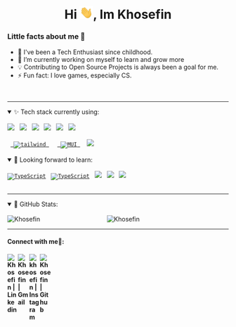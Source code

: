 <h1 align="center">Hi <img src="https://raw.githubusercontent.com/ABSphreak/ABSphreak/master/gifs/Hi.gif" width="30px">, Im Khosefin</h1>

<h3>Little facts about me 🧑</h3>

- 🧞 I've been a Tech Enthusiast since childhood.
- 🔭 I’m currently working on myself to learn and grow more
- 💡 Contributing to Open Source Projects is always been a goal for me.
- ⚡ Fun fact: I love games, especially CS.
<br>

---

<details open="">
<summary>
  ✨ Tech stack currently using:
</summary>
   <br>
<code><a href="https://www.javascript.com/" target="_blank"><img height="30" src="https://img.shields.io/badge/JavaScript-323330?style=for-the-badge&logo=javascript&logoColor=F7DF1E"></a></code> &#160
<code><a href="https://reactjs.org/" target="_blank"><img height="30" src="https://img.shields.io/badge/React-20232A?style=for-the-badge&logo=react&logoColor=61DAFB"></a></code> &#160
<code><a href="https://reactjs.org/" target="_blank"><img height="30" src="https://img.shields.io/badge/React_Router-CA4245?style=for-the-badge&logo=react-router&logoColor=white"></a></code> &#160
<code><a href="https://www.w3schools.com/html/" target="_blank"><img height="30" src="https://img.shields.io/badge/HTML5-E34F26?style=for-the-badge&logo=html5&logoColor=white"></a></code> &#160
<code><a href="https://www.w3schools.com/css/" target="_blank"><img height="30" src="https://img.shields.io/badge/CSS3-1572B6?style=for-the-badge&logo=css3&logoColor=white"></a></code> &#160
<code><a href="https://getbootstrap.com/" target="_blank"><img height="30" src="https://img.shields.io/badge/Bootstrap-563D7C?style=for-the-badge&logo=bootstrap&logoColor=white"></a></code> &#160
<br/><br/> <code> <a href="https://tailwindcss.com/" target="_blank"> <img src="https://img.shields.io/badge/Tailwind_CSS-38B2AC?style=for-the-badge&logo=tailwind-css&logoColor=white" alt="tailwind" height="30"/> </a></code> &#160  <code> <a href="#" target="_blank"> <img src="https://img.shields.io/badge/Material%20UI-007FFF?style=for-the-badge&logo=mui&logoColor=white" alt="MUI" height="30"/> </a> </code>
 &#160<code><a href="#" target="_blank"><img height="30" src="https://img.shields.io/badge/Vite-B73BFE?style=for-the-badge&logo=vite&logoColor=FFD62E"></a></code> 
 

</details>
<br>

<details open="">
<summary>
  🌱 Looking forward to learn:
</summary>
   <br>
<code><a href="#" target="_blank"><img height="30" src="https://img.shields.io/badge/TypeScript-007ACC?style=for-the-badge&logo=typescript&logoColor=white" alt="TypeScript"></a></code> &#160
<code><a href="#" target="_blank"><img height="30" src="https://img.shields.io/badge/ThreeJs-black?style=for-the-badge&logo=three.js&logoColor=white" alt="TypeScript"></a></code> &#160
<code><a href="#" target="_blank"><img height="30" src="https://img.shields.io/badge/Vue%20js-35495E?style=for-the-badge&logo=vuedotjs&logoColor=4FC08D"></a></code> &#160
<code><a href="#" target="_blank"><img height="30" src="https://img.shields.io/badge/Redux-593D88?style=for-the-badge&logo=redux&logoColor=white"></a></code> &#160
<code><a href="#" target="_blank"><img height="30" src="https://img.shields.io/badge/nuxt%20js-00C58E?style=for-the-badge&logo=nuxtdotjs&logoColor=white"></a></code> &#160
</details>

<br>

---

<details open="">
<summary>
 📔 GitHub Stats:
</summary>
<br>
<div>
  <img width="45%" align="left" src="https://github-readme-stats.vercel.app/api/top-langs?username=Khosefin&show_icons=true&locale=en&layout=compact" alt="Khosefin" />
  <img width="50%"  src="https://github-readme-streak-stats.herokuapp.com/?user=Khosefin&" alt="Khosefin" />
</div>
</details>

---

<h4> Connect with me🤝: <h4>
  <a href="https://www.linkedin.com/in/arianshoughi/">
   <img align="left" alt=" Khosefin | Linkedin" width="24px" src="https://www.vectorlogo.zone/logos/linkedin/linkedin-icon.svg" />
  </a>
  <a href="Arianshoughi@gmail.com">
    <img align="left" alt="Khosefin | Gmail" width="26px" src="https://www.vectorlogo.zone/logos/gmail/gmail-icon.svg" />
  </a>
  <a href="https://www.instagram.com/Khosefin/">
    <img align="left" alt="khosefin | Instagram" width="24px" src="https://www.vectorlogo.zone/logos/instagram/instagram-icon.svg" />
  </a>
   <a href="https://github.com/Khosefin">
    <img align="left" alt="Khosefin | Github" width="26px" src="https://www.vectorlogo.zone/logos/github/github-tile.svg" />
  </a>


